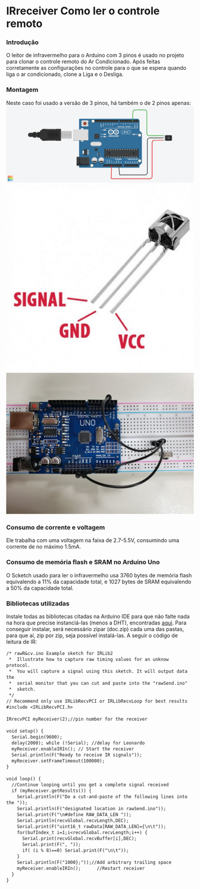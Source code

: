
# IRreceiver Como ler o controle remoto
### Introdução
O leitor de infravermelho para o Arduino com 3 pinos é usado no projeto para clonar o controle remoto do Ar Condicionado. Após feitas corretamente as configurações no controle para o que se espera quando liga o ar condicionado, clone a Liga e o Desliga.
### Montagem
Neste caso foi usado a versão de 3 pinos, há também o de 2 pinos apenas:
![a](a.webp) ![b](b.jpg) ![c](c.jpg)

### Consumo de corrente e voltagem
Ele trabalha com uma voltagem na faixa de 2.7-5.5V, consumindo uma corrente de no máximo 1.5mA.
### Consumo de memória flash e SRAM no Arduino Uno
O Scketch usado para ler o infravermelho usa 3760 bytes de memória flash equivalendo a 11% da capacidade total, e 1027 bytes de SRAM equivalendo a 50% da capacidade total.
### Bibliotecas utilizadas
Instale todas as bibliotecas citadas na Arduino IDE para que não falte nada na hora que precise instanciá-las (menos a DHT), encontradas [aqui](https://github.com/akarsh98/Automatic-AC-Control-using-Arduino/tree/master/Libraries). Para conseguir instalar, será necessário zipar (doc.zip) cada uma das pastas, para que aí, zip por zip, seja possível instalá-las. A seguir o código de leitura de IR:
```
/* rawR&cv.ino Example sketch for IRLib2
 *  Illustrate how to capture raw timing values for an unknow protocol.
 *  You will capture a signal using this sketch. It will output data the 
 *  serial monitor that you can cut and paste into the "rawSend.ino"
 *  sketch.
 */
// Recommend only use IRLibRecvPCI or IRLibRecvLoop for best results
#include <IRLibRecvPCI.h> 

IRrecvPCI myReceiver(2);//pin number for the receiver

void setup() {
  Serial.begin(9600);
  delay(2000); while (!Serial); //delay for Leonardo
  myReceiver.enableIRIn(); // Start the receiver
  Serial.println(F("Ready to receive IR signals"));
  myReceiver.setFrameTimeout(100000);
}

void loop() {
  //Continue looping until you get a complete signal received
  if (myReceiver.getResults()) { 
    Serial.println(F("Do a cut-and-paste of the following lines into the "));
    Serial.println(F("designated location in rawSend.ino"));
    Serial.print(F("\n#define RAW_DATA_LEN "));
    Serial.println(recvGlobal.recvLength,DEC);
    Serial.print(F("uint16_t rawData[RAW_DATA_LEN]={\n\t"));
    for(bufIndex_t i=1;i<recvGlobal.recvLength;i++) {
      Serial.print(recvGlobal.recvBuffer[i],DEC);
      Serial.print(F(", "));
      if( (i % 8)==0) Serial.print(F("\n\t"));
    }
    Serial.println(F("1000};"));//Add arbitrary trailing space
    myReceiver.enableIRIn();      //Restart receiver
  }
}
```
